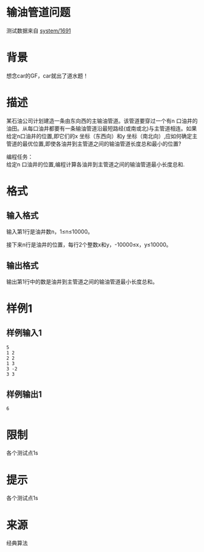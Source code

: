 
# 输油管道问题

> 
测试数据来自 [system/1691](/p/1691)


# 背景

想念car的GF，car就出了道水题！

# 描述

某石油公司计划建造一条由东向西的主输油管道。该管道要穿过一个有n 口油井的油田。从每口油井都要有一条输油管道沿最短路经(或南或北)与主管道相连。如果给定n口油井的位置,即它们的x 坐标（东西向）和y 坐标（南北向）,应如何确定主管道的最优位置,即使各油井到主管道之间的输油管道长度总和最小的位置? 

编程任务： <br/>
给定n 口油井的位置,编程计算各油井到主管道之间的输油管道最小长度总和.

# 格式

## 输入格式

输入第1行是油井数n，1≤n≤10000。

接下来n行是油井的位置，每行2个整数x和y，-10000≤x，y≤10000。

## 输出格式

输出第1行中的数是油井到主管道之间的输油管道最小长度总和。

# 样例1

## 样例输入1

```
5
1 2
2 2
1 3 
3 -2
3 3

```

## 样例输出1

```
6

```

# 限制

各个测试点1s

# 提示

各个测试点1s

# 来源

经典算法
